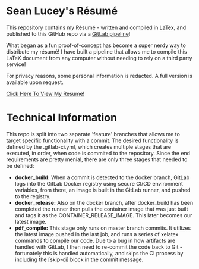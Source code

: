 # Sean Lucey's Résumé

This repository contains my Résumé - written and compiled in [LaTex](https://www.latex-project.org/), and published to this GitHub repo via a [GitLab pipeline](https://gitlab.com/seanlucey/resume)!

What began as a fun proof-of-concept has become a super nerdy way to distribute my résumé! I have built a pipeline that allows me to compile this LaTeX document from any computer without needing to rely on a third party service!

For privacy reasons, some personal information is redacted. A full version is available upon request.

[Click Here To View My Resume!](https://github.com/seanlucey/resume/blob/main/resume_cv.pdf)

# Technical Information

This repo is split into two separate 'feature' branches that allows me to target specific functionality with a commit. The desired functionality is defined by the .gitlab-ci.yml, which creates multiple stages that are executed, in order, when code is commited to the repository. Since the end requirements are pretty menial, there are only three stages that needed to be defined:

* **docker_build:**
When a commit is detected to the docker branch, GitLab logs into the GitLab Docker registry using secure CI/CD environment variables, from there, an image is built in the GitLab runner, and pushed to the registry.
* **docker_release:**
Also on the docker branch, after docker_build has been completed the runner then pulls the container image that was just built and tags it as the CONTAINER_RELEASE_IMAGE. This later becomes our latest image.
* **pdf_compile:**
This stage only runs on master branch commits. It utilizes the latest image pushed in the last job, and runs a series of xelatex commands to compile our code. Due to a bug in how artifacts are handled with GitLab, I then need to re-commit the code back to Git - fortunately this is handled automatically, and skips the CI process by including the [skip-ci] block in the commit message.
